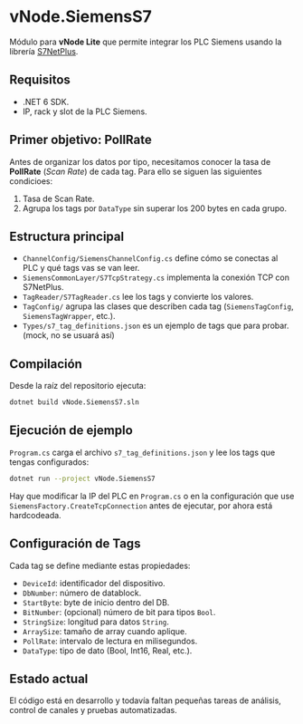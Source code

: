 # vNode.SiemensS7

Módulo para **vNode Lite** que permite integrar los PLC Siemens usando la librería [S7NetPlus](https://github.com/S7NetPlus/s7netplus). 

## Requisitos
- .NET 6 SDK.
- IP, rack y slot de la PLC Siemens.

## Primer objetivo: PollRate
Antes de organizar los datos por tipo, necesitamos conocer la tasa de **PollRate** (*Scan Rate*) de cada tag. 
Para ello se siguen las siguientes condicioes:
1. Tasa de Scan Rate.
2. Agrupa los tags por `DataType` sin superar los 200 bytes en cada grupo.

## Estructura principal
- `ChannelConfig/SiemensChannelConfig.cs` define cómo se conectas al PLC y qué tags vas se van leer.
- `SiemensCommonLayer/S7TcpStrategy.cs` implementa la conexión TCP con S7NetPlus.
- `TagReader/S7TagReader.cs` lee los tags y convierte los valores.
- `TagConfig/` agrupa las clases que describen cada tag (`SiemensTagConfig`, `SiemensTagWrapper`, etc.).
- `Types/s7_tag_definitions.json` es un ejemplo de tags que para probar. (mock, no se usuará así)

## Compilación
Desde la raíz del repositorio ejecuta:

```bash
dotnet build vNode.SiemensS7.sln
```

## Ejecución de ejemplo
`Program.cs` carga el archivo `s7_tag_definitions.json` y lee los tags que tengas configurados:

```bash
dotnet run --project vNode.SiemensS7
```

Hay que modificar la IP del PLC en `Program.cs` o en la configuración que use `SiemensFactory.CreateTcpConnection` antes de ejecutar, por ahora está hardcodeada.

## Configuración de Tags
Cada tag se define mediante estas propiedades:

- `DeviceId`: identificador del dispositivo.
- `DbNumber`: número de datablock.
- `StartByte`: byte de inicio dentro del DB.
- `BitNumber`: (opcional) número de bit para tipos `Bool`.
- `StringSize`: longitud para datos `String`.
- `ArraySize`: tamaño de array cuando aplique.
- `PollRate`: intervalo de lectura en milisegundos.
- `DataType`: tipo de dato (Bool, Int16, Real, etc.).

## Estado actual
El código está en desarrollo y todavía faltan pequeñas tareas de análisis, control de canales y pruebas automatizadas.


